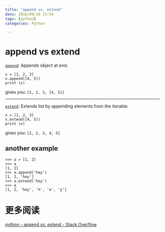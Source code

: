 ```yaml
---
title: "append vs. extend"
date: 2016/09/10 13:54
tags: [python]
categories: Python

---
```


# append vs extend

[`append`](https://docs.python.org/2/library/array.html?#array.array.append): Appends object at end.

```
x = [1, 2, 3]
x.append([4, 5])
print (x)
```

gives you: `[1, 2, 3, [4, 5]]`

* * *

[`extend`](https://docs.python.org/2/library/array.html?#array.array.extend): Extends list by appending elements from the iterable.

```
x = [1, 2, 3]
x.extend([4, 5])
print (x)
```

gives you: `[1, 2, 3, 4, 5]`

## another example

```
>>> a = [1, 2]
>>> a
[1, 2]
>>> a.append('hey')
[1, 2, 'hey']
>>> a.extend('hey')
>>> a
[1, 2, 'hey', 'h', 'e', 'y']
```

# 更多阅读

[python - append vs. extend - Stack Overflow](http://stackoverflow.com/questions/252703/append-vs-extend)



